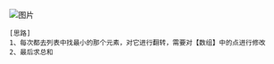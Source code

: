 ![图片](https://user-images.githubusercontent.com/38878365/189566029-2eb129a8-e3b1-43ca-b216-6856a5671cfe.png)
    
    [思路]
    1、每次都去列表中找最小的那个元素，对它进行翻转，需要对【数组】中的点进行修改
    2、最后求总和
